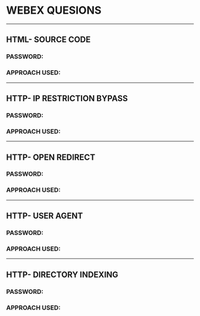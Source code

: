 # WEBEX QUESIONS

---

## HTML- SOURCE CODE

### PASSWORD:

### APPROACH USED:

---

## HTTP- IP RESTRICTION BYPASS

### PASSWORD:

### APPROACH USED:

---

## HTTP- OPEN REDIRECT

### PASSWORD:

### APPROACH USED:

---

## HTTP- USER AGENT

### PASSWORD:

### APPROACH USED:

---

## HTTP- DIRECTORY INDEXING

### PASSWORD:

### APPROACH USED:
